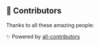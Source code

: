 ## 🙌 Contributors

Thanks to all these amazing people:

<!-- ALL-CONTRIBUTORS-LIST:START - Do not remove or modify this section -->
<!-- ALL-CONTRIBUTORS-LIST:END -->

✨ Powered by [all-contributors](https://allcontributors.org)
